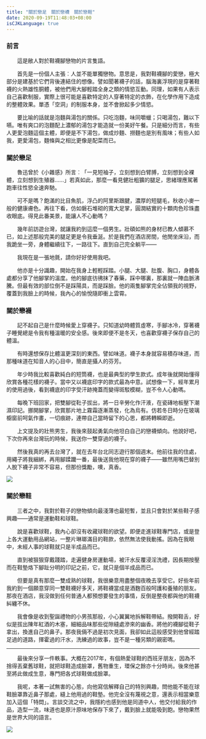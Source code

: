 ```yaml
---
title: "關於戀足　關於戀襪　關於戀鞋"
date: 2020-09-19T11:48:03+08:00
isCJKLanguage: true
---
```


### 前言

　　這是敝人對於鞋襪腳戀物的片言隻語。

　　首先是一份個人主張︰人並不能單獨戀物。意思是，我對鞋襪腳的愛戀，極大部分是建基於它們背後連結住的想像。譬如聞著襪子的話，腦海裏浮現的是穿著鞋襪的火熱雄性胴體，被他們用大腳輕踏全身之類的情慾互動。同理，如果有人表示自己喜歡制服，實際上很可能是喜歡特定的人穿著特定的衣飾，在化學作用下造成的整體效果。單憑「空洞」的制服本身，並不會掀起多少情慾。

　　要比喻的話就是泡麵與湯包的關係。只吃泡麵，味同嚼蠟；只喝湯包，難以下嚥。唯有爽口的泡麵配上濃郁的湯包才能造就一份美好午餐。只是細分而言，有些人更愛泡麵這個主體，即便是不下湯包，做成炒麵、撈麵也是別有風味；有些人如我，更愛湯包，麵條與之相比更像是配菜而已。

### 關於戀足

　　魯迅曾於《小雜感》所言︰「一見短袖子，立刻想到白臂膊，立刻想到全裸體，立刻想到生殖器……」若真如此，那麼一看見健壯粗獷的腿足，思緒理應駕著跑車往性慾全速奔馳。

　　可不是嗎？飽滿的比目魚肌，浮凸的阿里斯跟腱，濃厚的短腿毛，秋收小麥一般的健康膚色。再往下看，仿如磐石堆砌的寬大足掌，圓潤結實的十顆肉色珍珠盡收眼底。得見此番美景，能讓人不心動嗎？

　　幾年前訪遊台灣，就讓我約到這麼一個男生。壯碩如熊的身材已教人傾慕不已，如上述那般完美的腿足更是令我垂涎。於是我們在酒店房間，他閒坐床沿，而我跪坐一旁，身體繼續往下，一路往下。直到自己完全躺平——

　　我現在是一張地氈，請你好好使用我吧。

　　他亦是十分識趣，開始在我身上輕輕踩踏。小腿、大腿、肚腹、胸口，身體各處都分享了他腳掌的溫度。他的腳底彷彿抹了春藥，踩中哪裏，那裏就一陣血脈沸騰。但最有效的部位倒不是踩陽具，而是踩臉。他的兩隻腳掌完全佔領我的視野，覆蓋到我臉上的時候，我內心的愉悅隨即衝上雲霄。

### 關於戀襪

　　記不起自己是什麼時候愛上穿襪子。只知道幼時體質虛寒，手腳冰冷，穿著襪子睡覺總是令我有種溫暖的安全感。後來即便不是冬天，也喜歡穿襪子保存自己的體溫。

　　有時還想保存比體溫更深刻的東西。譬如味道。襪子本身就容易積存味道，而那種味道在知音人的心目中，簡直是攝人的芬芳。

　　年少時我比較喜歡純白的短筒襪，也是最典型的學生款式。成年後就開始懂得欣賞各種花樣的襪子。當中又以襪底印字的款式最為中意。試想像一下，經年累月的使用過後，看到襪底的印字受汗跡掩蓋而變得斑駁模糊，豈不令人心動嗎。

　　每晚下班回家，把雙腳從靯子拔出，將一日辛勞化作汗液，在瓷磚地板壓下潮濕印記。挪開腳掌，欣賞那片地上霧霜逐漸蒸發，化為烏有。仿若冬日時分在玻璃櫥窗前呵氣作畫，一切痕跡，連帶自己當時留下的心思，都將轉瞬即逝。

　　上文提及的壯熊男生，我後來鼓起勇氣向他坦白自己的戀襪傾向。他說好吧，下次你再來台灣玩的時候，我送你一雙穿過的襪子。

　　然後我真的再去台灣了，就在去年台北同志遊行那個週末。他前往我的住處，用繩子將我綑綁，再用腳蹂躪一番，最後送我他現在穿的襪子——雖然用嘴巴替別人脫下襪子非常不容易，但那份獎勵，噢，真香。

![](https://i.imgur.com/8i6gqwq.jpg)

### 關於戀鞋

　　三者之中，我對於鞋子的戀物傾向最淺薄也最短暫，並且只會對於某些鞋子感興趣——通常是運動鞋和球鞋。

　　說是喜歡球鞋，我內心卻沒有收藏球鞋的欲望。即便走進球鞋專門店，或是登上各大運動用品網站，一整片琳瑯滿目的鞋款，依然無法使我動搖。因為在我眼中，未經人事的球鞋就只是半成品而已。

　　直到被狠狠穿戴踐踏，走遍健身房運動場，被汗水反覆浸淫洗禮，因長期按壓而在鞋墊烙下腳趾分明的印記之前，它，就只是個半成品而已。

　　但要是真有那麼一雙成熟的球鞋，我很樂意用盡整個夜晚去享受它。好些年前我約到一個願意穿同一雙鞋襪好多天，將鞋襪當成是酒麴百般呵護和養殖的朋友。那夜在酒店，我沒做到任何普通人都預想要發生的事情，反倒是整夜都與他的鞋襪糾纏不休。

　　我會像是收到聖誕禮物的小男孩那般，小心翼翼地拆解鞋帶結。撥開鞋舌，好似是拔出陳年紅酒的木塞，細細品味那些從隙縫處滲來的幽香。將他的襪腳從鞋子拿出，換進自己的鼻子。那夜我倆不過是初次見面，我卻如此這般感受到他曾經踏足過的道路，揮霍過的汗水，洗練過的故事，豈不是一種另類的親密嗎。

---

　　最後來分享一件軼事。大概在2017年，有個熱愛球鞋的西班牙朋友，因為不捨得丟棄舊球鞋，就把球鞋造成臉罩，舊物重生，環保之餘亦十分時尚。後來他甚至將此做成生意，專門把各式球鞋做成臉罩。

　　我呢，本著一試無害的心態，向他寫信解釋自己的特別興趣，問他能不能在球鞋臉罩靠近鼻子那處，縫上他用過的鞋墊。他完全沒有蔑視之意，還表示相當樂意加入這個「特閊」。言談交流之中，我隱約也感到他是同道中人，他交付給我的作品，造型一流，味道也是原汁原味地保存下來了，戴到臉上就能吸到飽。戀物果然是世界大同的語言。

![](https://i.imgur.com/7ZK85ce.jpg)
